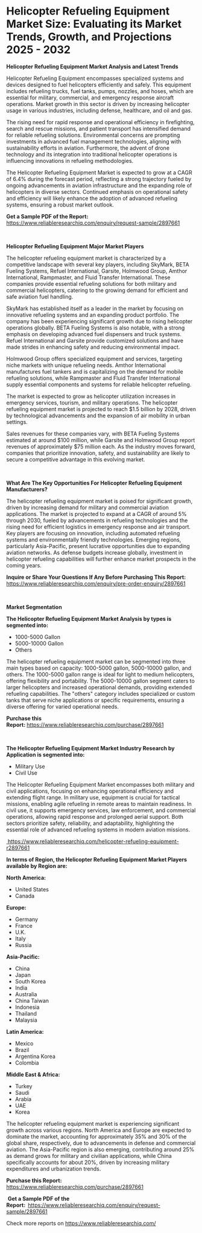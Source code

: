 <p><h1>Helicopter Refueling Equipment Market Size: Evaluating its Market Trends, Growth, and Projections 2025 - 2032</h1></p><p><strong>Helicopter Refueling Equipment Market Analysis and Latest Trends</strong></p>
<p><p>Helicopter Refueling Equipment encompasses specialized systems and devices designed to fuel helicopters efficiently and safely. This equipment includes refueling trucks, fuel tanks, pumps, nozzles, and hoses, which are essential for military, commercial, and emergency response aircraft operations. Market growth in this sector is driven by increasing helicopter usage in various industries, including defense, healthcare, and oil and gas. </p><p>The rising need for rapid response and operational efficiency in firefighting, search and rescue missions, and patient transport has intensified demand for reliable refueling solutions. Environmental concerns are prompting investments in advanced fuel management technologies, aligning with sustainability efforts in aviation. Furthermore, the advent of drone technology and its integration into traditional helicopter operations is influencing innovations in refueling methodologies.</p><p>The Helicopter Refueling Equipment Market is expected to grow at a CAGR of 6.4% during the forecast period, reflecting a strong trajectory fueled by ongoing advancements in aviation infrastructure and the expanding role of helicopters in diverse sectors. Continued emphasis on operational safety and efficiency will likely enhance the adoption of advanced refueling systems, ensuring a robust market outlook.</p></p>
<p><strong>Get a Sample PDF of the Report:&nbsp;</strong> <a href="https://www.reliableresearchiq.com/enquiry/request-sample/2897661?utm_campaign=2593&utm_medium=2&utm_source=Github&utm_content=ia&utm_term=15032025&utm_id=helicopter-refueling-equipment">https://www.reliableresearchiq.com/enquiry/request-sample/2897661</a></p>
<p>&nbsp;</p>
<p><strong>Helicopter Refueling Equipment Major Market Players</strong></p>
<p><p>The helicopter refueling equipment market is characterized by a competitive landscape with several key players, including SkyMark, BETA Fueling Systems, Refuel International, Garsite, Holmwood Group, Amthor International, Rampmaster, and Fluid Transfer International. These companies provide essential refueling solutions for both military and commercial helicopters, catering to the growing demand for efficient and safe aviation fuel handling.</p><p>SkyMark has established itself as a leader in the market by focusing on innovative refueling systems and an expanding product portfolio. The company has been experiencing significant growth due to rising helicopter operations globally. BETA Fueling Systems is also notable, with a strong emphasis on developing advanced fuel dispensers and truck systems. Refuel International and Garsite provide customized solutions and have made strides in enhancing safety and reducing environmental impact.</p><p>Holmwood Group offers specialized equipment and services, targeting niche markets with unique refueling needs. Amthor International manufactures fuel tankers and is capitalizing on the demand for mobile refueling solutions, while Rampmaster and Fluid Transfer International supply essential components and systems for reliable helicopter refueling.</p><p>The market is expected to grow as helicopter utilization increases in emergency services, tourism, and military operations. The helicopter refueling equipment market is projected to reach $1.5 billion by 2028, driven by technological advancements and the expansion of air mobility in urban settings.</p><p>Sales revenues for these companies vary, with BETA Fueling Systems estimated at around $100 million, while Garsite and Holmwood Group report revenues of approximately $75 million each. As the industry moves forward, companies that prioritize innovation, safety, and sustainability are likely to secure a competitive advantage in this evolving market.</p></p>
<p>&nbsp;</p>
<p><strong>What Are The Key Opportunities For Helicopter Refueling Equipment Manufacturers?</strong></p>
<p><p>The helicopter refueling equipment market is poised for significant growth, driven by increasing demand for military and commercial aviation applications. The market is projected to expand at a CAGR of around 5% through 2030, fueled by advancements in refueling technologies and the rising need for efficient logistics in emergency response and air transport. Key players are focusing on innovation, including automated refueling systems and environmentally friendly technologies. Emerging regions, particularly Asia-Pacific, present lucrative opportunities due to expanding aviation networks. As defense budgets increase globally, investment in helicopter refueling capabilities will further enhance market prospects in the coming years.</p></p>
<p><strong>Inquire or Share Your Questions If Any Before Purchasing This Report:</strong> <a href="https://www.reliableresearchiq.com/enquiry/pre-order-enquiry/2897661?utm_campaign=2593&utm_medium=2&utm_source=Github&utm_content=ia&utm_term=15032025&utm_id=helicopter-refueling-equipment">https://www.reliableresearchiq.com/enquiry/pre-order-enquiry/2897661</a></p>
<p>&nbsp;</p>
<p><strong>Market Segmentation</strong></p>
<p><strong>The Helicopter Refueling Equipment Market Analysis by types is segmented into:</strong></p>
<p><ul><li> 1000-5000 Gallon</li><li>5000-10000 Gallon</li><li>Others </li></ul></p>
<p><p>The helicopter refueling equipment market can be segmented into three main types based on capacity: 1000-5000 gallon, 5000-10000 gallon, and others. The 1000-5000 gallon range is ideal for light to medium helicopters, offering flexibility and portability. The 5000-10000 gallon segment caters to larger helicopters and increased operational demands, providing extended refueling capabilities. The "others" category includes specialized or custom tanks that serve niche applications or specific requirements, ensuring a diverse offering for varied operational needs.</p></p>
<p><strong>Purchase this Report:&nbsp;</strong><a href="https://www.reliableresearchiq.com/purchase/2897661?utm_campaign=2593&utm_medium=2&utm_source=Github&utm_content=ia&utm_term=15032025&utm_id=helicopter-refueling-equipment">https://www.reliableresearchiq.com/purchase/2897661</a></p>
<p>&nbsp;</p>
<p><strong>The Helicopter Refueling Equipment Market Industry Research by Application is segmented into:</strong></p>
<p><ul><li> Military Use</li><li>Civil Use </li></ul></p>
<p><p>The Helicopter Refueling Equipment Market encompasses both military and civil applications, focusing on enhancing operational efficiency and extending flight range. In military use, equipment is crucial for tactical missions, enabling agile refueling in remote areas to maintain readiness. In civil use, it supports emergency services, law enforcement, and commercial operations, allowing rapid response and prolonged aerial support. Both sectors prioritize safety, reliability, and adaptability, highlighting the essential role of advanced refueling systems in modern aviation missions.</p></p>
<p><a href="https://www.reliableresearchiq.com/helicopter-refueling-equipment-r2897661?utm_campaign=2593&utm_medium=2&utm_source=Github&utm_content=ia&utm_term=15032025&utm_id=helicopter-refueling-equipment">&nbsp;https://www.reliableresearchiq.com/helicopter-refueling-equipment-r2897661</a></p>
<p><strong>In terms of Region, the Helicopter Refueling Equipment Market Players available by Region are:</strong></p>
<p>
    <p> <strong> North America: </strong>
        <ul>
            <li>United States</li>
            <li>Canada</li>
        </ul>
        </p> 
    <p> <strong> Europe: </strong>
        <ul>
            <li>Germany</li>
            <li>France</li>
            <li>U.K.</li>
            <li>Italy</li>
            <li>Russia</li>
        </ul>
        </p> 
    <p> <strong> Asia-Pacific: </strong>
        <ul>
            <li>China</li>
            <li>Japan</li>
            <li>South Korea</li>
            <li>India</li>
            <li>Australia</li>
            <li>China Taiwan</li>
            <li>Indonesia</li>
            <li>Thailand</li>
            <li>Malaysia</li>
        </ul>
        </p> 
    <p> <strong> Latin America: </strong>
        <ul>
            <li>Mexico</li>
            <li>Brazil</li>
            <li>Argentina Korea</li>
            <li>Colombia</li>
        </ul>
        </p> 
    <p> <strong> Middle East & Africa: </strong>
        <ul>
            <li>Turkey</li>
            <li>Saudi</li>
            <li>Arabia</li>
            <li>UAE</li>
            <li>Korea</li>
        </ul>
    </p>
    </p>
<p><p>The helicopter refueling equipment market is experiencing significant growth across various regions. North America and Europe are expected to dominate the market, accounting for approximately 35% and 30% of the global share, respectively, due to advancements in defense and commercial aviation. The Asia-Pacific region is also emerging, contributing around 25% as demand grows for military and civilian applications, while China specifically accounts for about 20%, driven by increasing military expenditures and urbanization trends.</p></p>
<p><strong>Purchase this Report: </strong><a href="https://www.reliableresearchiq.com/purchase/2897661?utm_campaign=2593&utm_medium=2&utm_source=Github&utm_content=ia&utm_term=15032025&utm_id=helicopter-refueling-equipment">https://www.reliableresearchiq.com/purchase/2897661</a></p>
<p>&nbsp;<strong>Get a Sample PDF of the Report:&nbsp;&nbsp;</strong><a href="https://www.reliableresearchiq.com/enquiry/request-sample/2897661?utm_campaign=2593&utm_medium=2&utm_source=Github&utm_content=ia&utm_term=15032025&utm_id=helicopter-refueling-equipment">https://www.reliableresearchiq.com/enquiry/request-sample/2897661</a></p>
<p><strong></strong></p>
<p>Check more reports on <a href="https://www.reliableresearchiq.com/?utm_campaign=2593&utm_medium=2&utm_source=Github&utm_content=ia&utm_term=15032025&utm_id=helicopter-refueling-equipment">https://www.reliableresearchiq.com/</a></p>